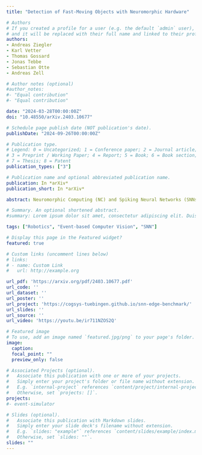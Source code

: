 ```yaml
---
title: "Detection of Fast-Moving Objects with Neuromorphic Hardware"

# Authors
# If you created a profile for a user (e.g. the default `admin` user), write the username (folder name) here 
# and it will be replaced with their full name and linked to their profile.
authors:
- Andreas Ziegler
- Karl Vetter
- Thomas Gossard
- Jonas Tebbe
- Sebastian Otte
- Andreas Zell

# Author notes (optional)
#author_notes:
#- "Equal contribution"
#- "Equal contribution"

date: "2024-03-28T00:00:00Z"
doi: "10.48550/arXiv.2403.10677"

# Schedule page publish date (NOT publication's date).
publishDate: "2024-09-26T00:00:00Z"

# Publication type.
# Legend: 0 = Uncategorized; 1 = Conference paper; 2 = Journal article;
# 3 = Preprint / Working Paper; 4 = Report; 5 = Book; 6 = Book section;
# 7 = Thesis; 8 = Patent
publication_types: ["3"]

# Publication name and optional abbreviated publication name.
publication: In *arXiv*
publication_short: In *arXiv*

abstract: Neuromorphic Computing (NC) and Spiking Neural Networks (SNNs) in particular are often viewed as the next generation of Neural Networks (NNs). NC is a novel bio-inspired paradigm for energy efficient neural computation, often relying on SNNs in which neurons communicate via spikes in a sparse, event-based manner. This communication via spikes can be exploited by neuromorphic hardware implementations very effectively and results in a drastic reductions of power consumption and latency in contrast to regular GPU-based NNs. In recent years, neuromorphic hardware has become more accessible, and the support of learning frameworks has improved. However, available hardware is partially still experimental, and it is not transparent what these solutions are effectively capable of, how they integrate into real-world robotics applications, and how they realistically benefit energy efficiency and latency. In this work, we provide the robotics research community with an overview of what is possible with SNNs on neuromorphic hardware focusing on real-time processing. We introduce a benchmark of three popular neuromorphic hardware devices for the task of event-based object detection. Moreover, we show that an SNN on a neuromorphic hardware is able to run in a challenging table tennis robot setup in real-time.

# Summary. An optional shortened abstract.
#summary: Lorem ipsum dolor sit amet, consectetur adipiscing elit. Duis posuere tellus ac convallis placerat. Proin tincidunt magna sed ex sollicitudin condimentum.

tags: ["Robotics", "Event-based Computer Vision", "SNN"]

# Display this page in the Featured widget?
featured: true

# Custom links (uncomment lines below)
# links:
# - name: Custom Link
#   url: http://example.org

url_pdf: 'https://arxiv.org/pdf/2403.10677.pdf'
url_code: ''
url_dataset: ''
url_poster: ''
url_project: 'https://cogsys-tuebingen.github.io/snn-edge-benchmark/'
url_slides: ''
url_source: ''
url_video: 'https://youtu.be/ir711NZOS2Q'

# Featured image
# To use, add an image named `featured.jpg/png` to your page's folder. 
image:
  caption: 
  focal_point: ""
  preview_only: false

# Associated Projects (optional).
#   Associate this publication with one or more of your projects.
#   Simply enter your project's folder or file name without extension.
#   E.g. `internal-project` references `content/project/internal-project/index.md`.
#   Otherwise, set `projects: []`.
projects:
#- event-simulator

# Slides (optional).
#   Associate this publication with Markdown slides.
#   Simply enter your slide deck's filename without extension.
#   E.g. `slides: "example"` references `content/slides/example/index.md`.
#   Otherwise, set `slides: ""`.
slides: ""
---
```


